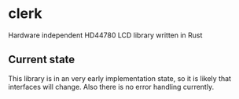 # clerk
Hardware independent HD44780 LCD library written in Rust

## Current state
This library is in an very early implementation state, so it is likely that
interfaces will change. Also there is no error handling currently.
